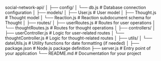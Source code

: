 social-network-api/
│
├── config/
│   └── db.js             # Database connection configuration
│
├── models/
│   ├── User.js           # User model
│   ├── Thought.js        # Thought model
│   └── Reaction.js       # Reaction subdocument schema for Thought
│
├── routes/
│   ├── userRoutes.js     # Routes for user operations
│   └── thoughtRoutes.js  # Routes for thought operations
│
├── controllers/
│   ├── userController.js     # Logic for user-related routes
│   └── thoughtController.js  # Logic for thought-related routes
│
├── utils/
│   └── dateUtils.js      # Utility functions for date formatting (if needed)
│
├── package.json          # Node.js package definition
├── server.js             # Entry point of your application
└── README.md             # Documentation for your project
